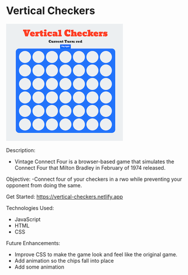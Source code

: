 # Vertical Checkers
![](/game-image.png)

Description:
  - Vintage Connect Four is a browser-based game that simulates the Connect Four that Milton Bradley in February of 1974 released.

  
Objective:
  -Connect four of your checkers in a rwo while preventing your opponent from doing the same.
  
Get Started:
  https://vertical-checkers.netlify.app
  
Technologies Used:
  - JavaScript
  - HTML
  - CSS
  
Future Enhancements:
  - Improve CSS to make the game look and feel like the original game.
  - Add animation so the chips fall into place
  - Add some animation
  
  
  

